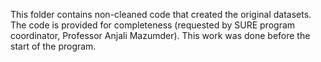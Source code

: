 This folder contains non-cleaned code that created the original datasets. The 
code is provided for completeness (requested by SURE program coordinator, 
Professor Anjali Mazumder). This work was done before the start of the program.